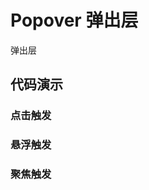 # Popover 弹出层

弹出层

## 代码演示

### 点击触发

<code src="../../src/popover/demo/click.tsx"></code>

### 悬浮触发

<code src="../../src/popover/demo/hover.tsx"></code>

### 聚焦触发

<code src="../../src/popover/demo/focus.tsx"></code>

<API src="../../src/popover/index.tsx"></API>
